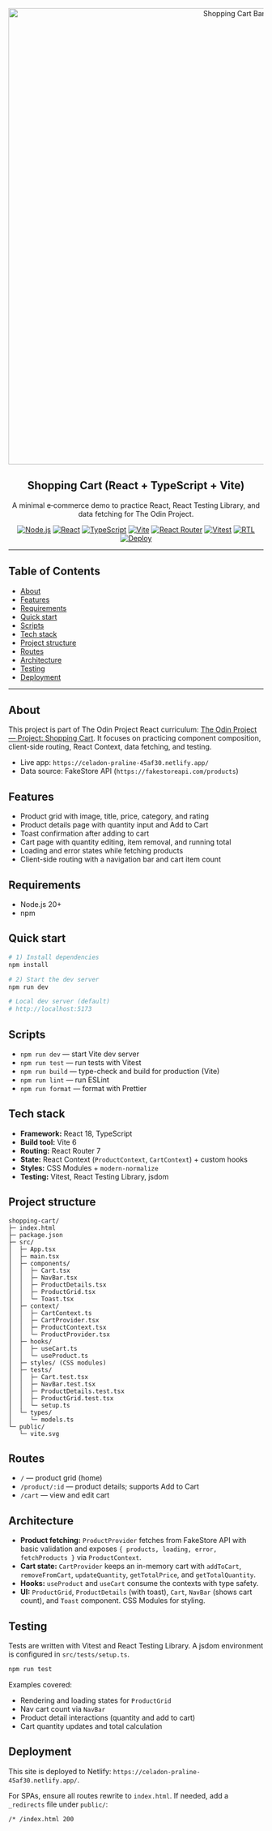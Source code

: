 <p align="center">
  <img src="https://i.postimg.cc/C5zJmQZH/Chat-GPT-Image-Aug-13-2025-07-15-31-PM.png" alt="Shopping Cart Banner" width="900" />
</p>

<div align="center">

## Shopping Cart (React + TypeScript + Vite)

A minimal e‑commerce demo to practice React, React Testing Library, and data fetching for The Odin Project.

[![Node.js](https://img.shields.io/badge/Node.js-20%2B-339933?logo=node.js&logoColor=white)](https://nodejs.org/)
[![React](https://img.shields.io/badge/React-18-61DAFB?logo=react&logoColor=061A22)](https://react.dev/)
[![TypeScript](https://img.shields.io/badge/TypeScript-5-3178C6?logo=typescript&logoColor=white)](https://www.typescriptlang.org/)
[![Vite](https://img.shields.io/badge/Vite-6-646CFF?logo=vite&logoColor=white)](https://vitejs.dev/)
[![React Router](https://img.shields.io/badge/React%20Router-7-CA4245?logo=reactrouter&logoColor=white)](https://reactrouter.com/)
[![Vitest](https://img.shields.io/badge/Vitest-2-6DA544?logo=vitest&logoColor=white)](https://vitest.dev/)
[![RTL](https://img.shields.io/badge/Testing%20Library-React-E33332?logo=testinglibrary&logoColor=white)](https://testing-library.com/docs/react-testing-library/intro/)
[![Deploy](https://img.shields.io/badge/Deployed%20on-Netlify-00AD9F?logo=netlify&logoColor=white)](https://celadon-praline-45af30.netlify.app/)

</div>

---

## Table of Contents

- [About](#about)
- [Features](#features)
- [Requirements](#requirements)
- [Quick start](#quick-start)
- [Scripts](#scripts)
- [Tech stack](#tech-stack)
- [Project structure](#project-structure)
- [Routes](#routes)
- [Architecture](#architecture)
- [Testing](#testing)
- [Deployment](#deployment)
 

---

## About

This project is part of The Odin Project React curriculum: [The Odin Project — Project: Shopping Cart](https://www.theodinproject.com/lessons/node-path-react-new-shopping-cart). It focuses on practicing component composition, client-side routing, React Context, data fetching, and testing.

- Live app: `https://celadon-praline-45af30.netlify.app/`
- Data source: FakeStore API (`https://fakestoreapi.com/products`)

## Features

- Product grid with image, title, price, category, and rating
- Product details page with quantity input and Add to Cart
- Toast confirmation after adding to cart
- Cart page with quantity editing, item removal, and running total
- Loading and error states while fetching products
- Client-side routing with a navigation bar and cart item count

## Requirements

- Node.js 20+
- npm

## Quick start

```bash
# 1) Install dependencies
npm install

# 2) Start the dev server
npm run dev

# Local dev server (default)
# http://localhost:5173
```

## Scripts

- `npm run dev` — start Vite dev server
- `npm run test` — run tests with Vitest
- `npm run build` — type-check and build for production (Vite)
- `npm run lint` — run ESLint
- `npm run format` — format with Prettier

## Tech stack

- **Framework:** React 18, TypeScript
- **Build tool:** Vite 6
- **Routing:** React Router 7
- **State:** React Context (`ProductContext`, `CartContext`) + custom hooks
- **Styles:** CSS Modules + `modern-normalize`
- **Testing:** Vitest, React Testing Library, jsdom

## Project structure

```
shopping-cart/
├─ index.html
├─ package.json
├─ src/
│  ├─ App.tsx
│  ├─ main.tsx
│  ├─ components/
│  │  ├─ Cart.tsx
│  │  ├─ NavBar.tsx
│  │  ├─ ProductDetails.tsx
│  │  ├─ ProductGrid.tsx
│  │  └─ Toast.tsx
│  ├─ context/
│  │  ├─ CartContext.ts
│  │  ├─ CartProvider.tsx
│  │  ├─ ProductContext.tsx
│  │  └─ ProductProvider.tsx
│  ├─ hooks/
│  │  ├─ useCart.ts
│  │  └─ useProduct.ts
│  ├─ styles/ (CSS modules)
│  ├─ tests/
│  │  ├─ Cart.test.tsx
│  │  ├─ NavBar.test.tsx
│  │  ├─ ProductDetails.test.tsx
│  │  ├─ ProductGrid.test.tsx
│  │  └─ setup.ts
│  └─ types/
│     └─ models.ts
└─ public/
   └─ vite.svg
```

## Routes

- `/` — product grid (home)
- `/product/:id` — product details; supports Add to Cart
- `/cart` — view and edit cart

## Architecture

- **Product fetching:** `ProductProvider` fetches from FakeStore API with basic validation and exposes `{ products, loading, error, fetchProducts }` via `ProductContext`.
- **Cart state:** `CartProvider` keeps an in-memory cart with `addToCart`, `removeFromCart`, `updateQuantity`, `getTotalPrice`, and `getTotalQuantity`.
- **Hooks:** `useProduct` and `useCart` consume the contexts with type safety.
- **UI:** `ProductGrid`, `ProductDetails` (with toast), `Cart`, `NavBar` (shows cart count), and `Toast` component. CSS Modules for styling.

## Testing

Tests are written with Vitest and React Testing Library. A jsdom environment is configured in `src/tests/setup.ts`.

```bash
npm run test
```

Examples covered:

- Rendering and loading states for `ProductGrid`
- Nav cart count via `NavBar`
- Product detail interactions (quantity and add to cart)
- Cart quantity updates and total calculation

## Deployment

This site is deployed to Netlify: `https://celadon-praline-45af30.netlify.app/`.

For SPAs, ensure all routes rewrite to `index.html`. If needed, add a `_redirects` file under `public/`:

```text
/* /index.html 200
```

 
